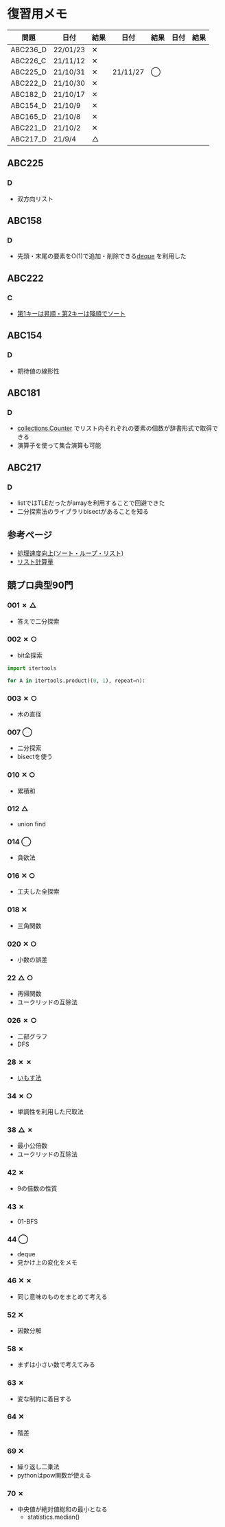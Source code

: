 # 復習用メモ

| 問題       | 日付       |  結果  |  日付  |  結果  |  日付  |  結果  |
|----------|----------| ---- | ---- | ---- | ---- | ---- |
| ABC236_D | 22/01/23 | ✕ |
| ABC226_C | 21/11/12 | ✕ |
| ABC225_D | 21/10/31 | ✕ | 21/11/27 | ◯ |
| ABC222_D | 21/10/30 | ✕ |
| ABC182_D | 21/10/17 | ✕ |
| ABC154_D | 21/10/9  | ✕ |
| ABC165_D | 21/10/8  | ✕ |
| ABC221_D | 21/10/2  | ✕ |
| ABC217_D | 21/9/4   | △ |

## ABC225
### D
- 双方向リスト

## ABC158
### D
- 先頭・末尾の要素をO(1)で追加・削除できる[deque](https://note.nkmk.me/python-collections-deque/) を利用した

## ABC222
### C
- [第1キーは昇順・第2キーは降順でソート](https://pashango-p.hatenadiary.org/entry/20090614/1244984058)

## ABC154
### D
- 期待値の線形性

## ABC181
### D
- [collections.Counter](https://www.headboost.jp/python-counter/) でリスト内それぞれの要素の個数が辞書形式で取得できる
- 演算子を使って集合演算も可能

## ABC217
### D
- listではTLEだったがarrayを利用することで回避できた
- 二分探索法のライブラリbisectがあることを知る

## 参考ページ
- [処理速度向上(ソート・ループ・リスト)](https://www.kumilog.net/entry/python-speed-comp)
- [リスト計算量](https://qiita.com/Hironsan/items/68161ee16b1c9d7b25fb)


## 競プロ典型90門
### 001 ✗ △
- 答えで二分探索

### 002 ✗ ○
- bit全探索
```python
import itertools

for A in itertools.product((0, 1), repeat=n):
```

### 003 ✗ ○
- 木の直径

### 007 ◯
- 二分探索
- bisectを使う

### 010 ✕ ○
- 累積和

### 012 △
- union find

### 014 ◯
- 貪欲法

### 016 ✕ ○
- 工夫した全探索

### 018 ✕
- 三角関数

### 020 ✕ ○
- 小数の誤差

### 22 △ ○
- 再帰関数
- ユークリッドの互除法

### 026 ✗ ○
- 二部グラフ
- DFS

### 28 ✗ ✗
- [いもす法](https://imoz.jp/algorithms/imos_method.html)

### 34 ✗ ○
- 単調性を利用した尺取法

### 38 △ ✗
- 最小公倍数
- ユークリッドの互除法

### 42 ✗
- 9の倍数の性質

### 43 ✗
- 01-BFS

### 44 ◯
- deque
- 見かけ上の変化をメモ

### 46 ✕ ✗
- 同じ意味のものをまとめて考える

### 52 ✕
- 因数分解

### 58 ✗
- まずは小さい数で考えてみる

### 63 ✗
- 変な制約に着目する

### 64 ✕
- 階差

### 69 ✕
- 繰り返し二乗法
- pythonはpow関数が使える

### 70 ✗
- 中央値が絶対値総和の最小となる
  - statistics.median()
